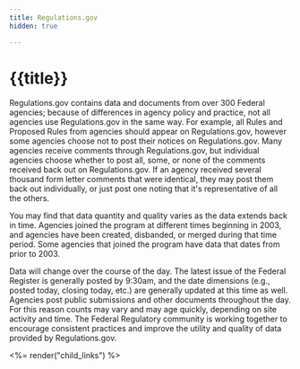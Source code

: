 ```yaml
---
title: Regulations.gov
hidden: true

---
```


# {{title}}

Regulations.gov contains data and documents from over 300 Federal agencies; because of differences in agency policy and practice, not all agencies use Regulations.gov in the same way. For example, all Rules and Proposed Rules from agencies should appear on Regulations.gov, however some agencies choose not to post their notices on Regulations.gov. Many agencies receive comments through Regulations.gov, but individual agencies choose whether to post all, some, or none of the comments received back out on Regulations.gov. If an agency received several thousand form letter comments that were identical, they may post them back out individually, or just post one noting that it's representative of all the others. 

You may find that data quantity and quality varies as the data extends back in time. Agencies joined the program at different times beginning in 2003, and agencies have been created, disbanded, or merged during that time period. Some agencies that joined the program  have data that dates from prior to 2003.

Data will change over the course of the day. The latest issue of the Federal Register is generally posted by 9:30am, and the date dimensions (e.g., posted today, closing today, etc.) are generally updated at this time as well. Agencies post public submissions and other documents throughout the day. For this reason counts may vary and may age quickly, depending on site activity and time.  The Federal Regulatory community is working together to encourage consistent practices and improve the utility and quality of data provided by Regulations.gov.

<%= render("child_links") %>
